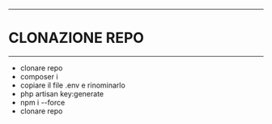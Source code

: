 ******************************************
<h1>CLONAZIONE REPO</h1>

******************************************

<ul>
    <li>clonare repo</li>
    <li>composer i</li>
    <li>copiare il file .env e rinominarlo</li>
    <li>php artisan key:generate</li>
    <li>npm i --force</li>
    <li>clonare repo</li>
</ul>
